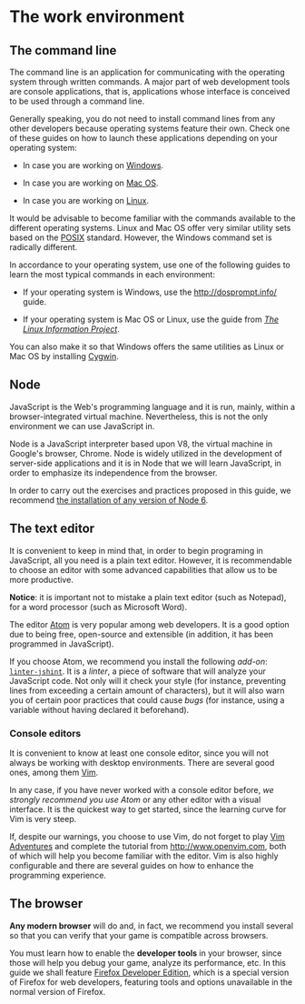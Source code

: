 # The work environment

## The command line

The command line is an application for communicating with the operating system through written commands. A major part of web development tools are console applications, that is, applications whose interface is conceived to be used through a command line.

Generally speaking, you do not need to install command lines from any other developers because operating systems feature their own. Check one of these guides on how to launch these applications depending on your operating system:

- In case you are working on  [Windows](http://www.howtogeek.com/235101/10-ways-to-open-the-command-prompt-in-windows-10/).

- In case you are working on [Mac OS](http://blog.teamtreehouse.com/introduction-to-the-mac-os-x-command-line).

- In case you are working on [Linux](http://askubuntu.com/questions/183775/how-do-i-open-a-terminal).

It would be advisable to become familiar with the commands available to the different operating systems. Linux and Mac OS offer very similar utility sets based on the [POSIX](https://en.wikipedia.org/wiki/POSIX) standard. However, the Windows command set is radically different.

In accordance to your operating system, use one of the following guides to learn the most typical commands in each environment:

- If your operating system is Windows, use the http://dosprompt.info/ guide.

- If your operating system is Mac OS or Linux, use the guide from [_The Linux Information
Project_](http://www.linfo.org/command_line_lesson_1.html).

You can also make it so that Windows offers the same utilities as Linux or Mac OS by installing [Cygwin](https://www.cygwin.com/).

## Node

JavaScript is the Web's programming language and it is run, mainly, within a browser-integrated virtual machine. Nevertheless, this is not the only environment we can use JavaScript in.

Node is a JavaScript interpreter based upon V8, the virtual machine in Google's browser, Chrome. Node is widely utilized in the development of server-side applications and it is in Node that we will learn JavaScript, in order to emphasize its independence from the browser.

In order to carry out the exercises and practices proposed in this guide, we recommend [the installation of any version of Node 6](https://nodejs.org/en/).

## The text editor

It is convenient to keep in mind that, in order to begin programing in JavaScript, all you need is a plain text editor. However, it is recommendable to choose an editor with some advanced capabilities that allow us to be more productive.

**Notice**: it is important not to mistake a plain text editor (such as Notepad), for a word processor (such as Microsoft Word).

The editor [Atom](https://atom.io/) is very popular among web developers. It is a good option due to being free, open-source and extensible (in addition, it has been programmed in JavaScript).

If you choose Atom, we recommend you install the following _add-on_: [`linter-jshint`](https://github.com/AtomLinter/linter-jshint). It is a _linter_, a piece of software that will analyze your JavaScript code. Not only will it check your style (for instance, preventing lines from exceeding a certain amount of characters), but it will also warn you of certain poor practices that could cause _bugs_ (for instance, using a variable without having declared it beforehand).

### Console editors

It is convenient to know at least one console editor, since you will not always be working with desktop environments. There are several good ones, among them [Vim](http://www.vim.org/).

In any case, if you have never worked with a console editor before, _we strongly recommend you use Atom_ or any other editor with a visual interface. It is the quickest way to get started, since the learning curve for Vim is very steep.

If, despite our warnings, you choose to use Vim, do not forget to play [Vim Adventures](http://vim-adventures.com/) and complete the tutorial from http://www.openvim.com, both of which will help you become familiar with the editor. Vim is also highly configurable and there are several guides on how to enhance the programming experience.

## The browser

**Any modern browser** will do and, in fact, we recommend you install several so that you can verify that your game is compatible across browsers.

You must learn how to enable the **developer tools** in your browser, since those will help you debug your game, analyze its performance, etc. In this guide we shall feature [Firefox Developer Edition](https://www.mozilla.org/firefox/developer/), which is a special version of Firefox for web developers, featuring tools and options unavailable in the normal version of Firefox.
